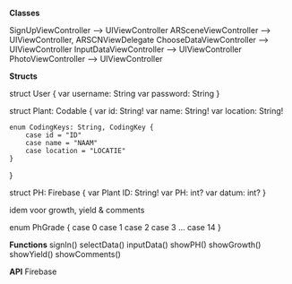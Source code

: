 **Classes**

SignUpViewController --> UIViewController
ARSceneViewController --> UIViewController, ARSCNViewDelegate
ChooseDataViewController --> UIViewController
InputDataViewController --> UIViewController
PhotoViewController --> UIViewController

**Structs**

struct User {
  var username: String
  var password: String
}

struct Plant: Codable {
    var id: String!
    var name: String!
    var location: String!
    
    enum CodingKeys: String, CodingKey {
        case id = "ID"
        case name = "NAAM"
        case location = "LOCATIE"
    }
}

struct PH: Firebase {
    var Plant ID: String!
        var PH: int?
        var datum: int?
}

idem voor growth, yield & comments 


enum PhGrade {
    case 0
    case 1
    case 2
    case 3
    ...
    case 14
}

**Functions**
signIn()
selectData()
inputData()
showPH()
showGrowth()
showYield()
showComments()


**API**
Firebase
